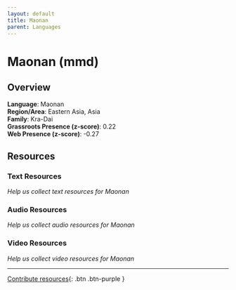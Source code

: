 ```yaml
---
layout: default
title: Maonan
parent: Languages
---
```


# Maonan (mmd)

## Overview

**Language**: Maonan  
**Region/Area**: Eastern Asia, Asia  
**Family**: Kra-Dai  
**Grassroots Presence (z-score)**: 0.22  
**Web Presence (z-score)**: -0.27  

## Resources

### Text Resources
*Help us collect text resources for Maonan*

### Audio Resources
*Help us collect audio resources for Maonan*

### Video Resources
*Help us collect video resources for Maonan*

---

[Contribute resources](https://forms.office.com/e/1SfLJx3u1r){: .btn .btn-purple }
